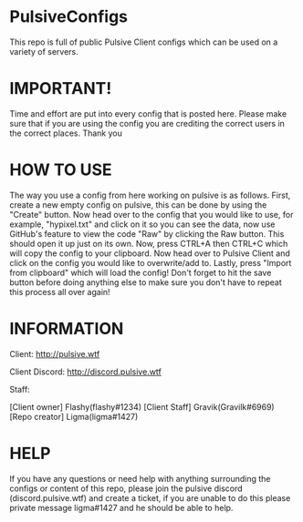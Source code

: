 # PulsiveConfigs
This repo is full of public Pulsive Client configs which can be used on a variety of servers.

# IMPORTANT!

Time and effort are put into every config that is posted here. Please make sure that if you are using the config you are crediting the correct users in the correct places. Thank you

# HOW TO USE

The way you use a config from here working on pulsive is as follows. First, create a new empty config on pulsive, this can be done by using the "Create" button. Now head over to the config that you would like to use, for example, "hypixel.txt" and click on it so you can see the data, now use GitHub's feature to view the code "Raw" by clicking the Raw button. This should open it up just on its own. Now, press CTRL+A then CTRL+C which will copy the config to your clipboard. Now head over to Pulsive Client and click on the config you would like to overwrite/add to. Lastly, press "Import from clipboard" which will load the config! Don't forget to hit the save button before doing anything else to make sure you don't have to repeat this process all over again!

# INFORMATION

  Client: http://pulsive.wtf

  Client Discord: http://discord.pulsive.wtf

Staff:

[Client owner] Flashy(flashy#1234)
[Client Staff] Gravik(Gravilk#6969)
[Repo creator] Ligma(ligma#1427)

# HELP

If you have any questions or need help with anything surrounding the configs or content of this repo, please join the pulsive discord (discord.pulsive.wtf) and create a ticket, if you are unable to do this please private message ligma#1427 and he should be able to help.
